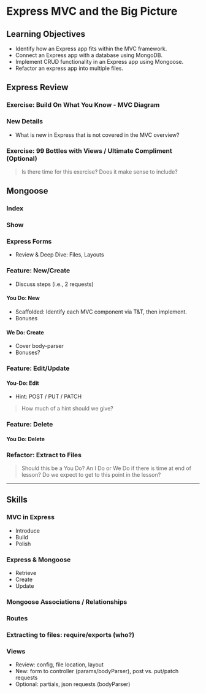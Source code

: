 # Express MVC and the Big Picture

## Learning Objectives

* Identify how an Express app fits within the MVC framework.
* Connect an Express app with a database using MongoDB.
* Implement CRUD functionality in an Express app using Mongoose.
* Refactor an express app into multiple files.

## Express Review

### Exercise: Build On What You Know - MVC Diagram

### New Details
* What is new in Express that is not covered in the MVC overview?

### Exercise: 99 Bottles with Views / Ultimate Compliment (Optional)

> Is there time for this exercise? Does it make sense to include?  

## Mongoose

### Index

### Show

### Express Forms
* Review & Deep Dive: Files, Layouts

### Feature: New/Create
* Discuss steps (i.e., 2 requests)

#### You Do: New
* Scaffolded: Identify each MVC component via T&T, then implement.
* Bonuses

#### We Do: Create
* Cover body-parser
* Bonuses?

### Feature: Edit/Update

#### You-Do: Edit
* Hint: POST / PUT / PATCH  

> How much of a hint should we give?  

### Feature: Delete

#### You Do: Delete

### Refactor: Extract to Files

> Should this be a You Do? An I Do or We Do if there is time at end of lesson? Do we expect to get to this point in the lesson?  


--------------  
  
## Skills

### MVC in Express
* Introduce
* Build
* Polish

### Express & Mongoose
* Retrieve
* Create
* Update

### Mongoose Associations / Relationships

### Routes

### Extracting to files: require/exports (who?)

### Views
* Review: config, file location, layout
* New: form to controller (params/bodyParser), post vs. put/patch requests
* Optional: partials, json requests (bodyParser)
